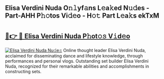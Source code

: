 ## Elisa Verdini Nuda O𝚗𝚕yf𝚊ns L𝚎a𝚔ed N𝚞𝚍es - Part-AHH P𝚑𝚘tos Vi𝚍𝚎o - H𝚘𝚝 Part L𝚎a𝚔s ekTxM

# <h2><a href="http://kf3bsq.oniu.top/?m=Elisa+Verdini+Nuda">🔗👉 🔴 Elisa Verdini Nuda P𝚑ot𝚘𝚜 V𝚒d𝚎o</a></h2>

[![Elisa Verdini Nuda Nu𝚍e𝚜](https://i.imgur.com/0qMVB7G.gif)](http://kf3bsq.oniu.top/?m=Elisa+Verdini+Nuda)
Online thought leader Elisa Verdini Nuda, acclaimed for disseminating dance and lifestyle knowledge, through performances and personal vlogs. Outstanding set builder Elisa Verdini Nuda, recognized for their remarkable abilities and accomplishments in constructing sets.  
